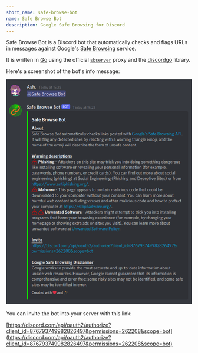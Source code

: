 ```yaml
---
short_name: safe-browse-bot
name: Safe Browse Bot
description: Google Safe Browsing for Discord
---
```


Safe Browse Bot is a Discord bot that automatically checks and flags URLs in messages against Google's [Safe Browsing](https://safebrowsing.google.com/) service.

It is written in [Go](https://golang.org/) using the official [`sbserver`](https://github.com/google/safebrowsing/tree/master/cmd/sbserver) proxy and the [discordgo](https://github.com) library.

Here's a screenshot of the bot's info message:

![A discord screenshot showing me and the bot, with a large message from the bot containing infomation about itself](/assets/projects/sbbot.png)

You can invite the bot into your server with this link:

[https://discord.com/api/oauth2/authorize?client_id=876793749982826497&permissions=262208&scope=bot](https://discord.com/api/oauth2/authorize?client_id=876793749982826497&permissions=262208&scope=bot)
